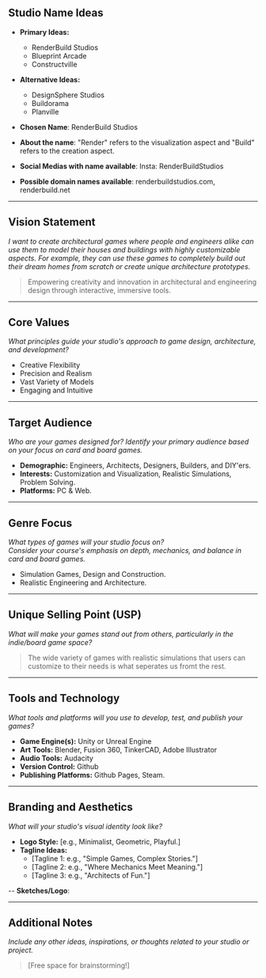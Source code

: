 ## Studio Name Ideas

- **Primary Ideas:**
  - RenderBuild Studios
  - Blueprint Arcade
  - Constructville
- **Alternative Ideas:**
  - DesignSphere Studios
  - Buildorama
  - Planville

- **Chosen Name**: RenderBuild Studios
- **About the name**: "Render" refers to the visualization aspect and "Build" refers to the creation aspect.
- **Social Medias with name available**: Insta: RenderBuildStudios
- **Possible domain names available**: renderbuildstudios.com, renderbuild.net

---

## Vision Statement
*I want to create architectural games where people and engineers alike can use them to model their houses and buildings with highly customizable aspects. For example, they can use these games to completely build out their dream homes from scratch or create unique architecture prototypes.*

> Empowering creativity and innovation in architectural and engineering design through interactive, immersive tools.

---

## Core Values
*What principles guide your studio's approach to game design, architecture, and development?*

- Creative Flexibility
- Precision and Realism
- Vast Variety of Models
- Engaging and Intuitive

---

## Target Audience
*Who are your games designed for? Identify your primary audience based on your focus on card and board games.*

- **Demographic:** Engineers, Architects, Designers, Builders, and DIY'ers.
- **Interests:** Customization and Visualization, Realistic Simulations, Problem Solving.
- **Platforms:** PC & Web.

---

## Genre Focus
*What types of games will your studio focus on?*  
*Consider your course's emphasis on depth, mechanics, and balance in card and board games.*

- Simulation Games, Design and Construction.
- Realistic Engineering and Architecture.

---

## Unique Selling Point (USP)
*What will make your games stand out from others, particularly in the indie/board game space?*

> The wide variety of games with realistic simulations that users can customize to their needs is what seperates us fromt the rest.

---

## Tools and Technology
*What tools and platforms will you use to develop, test, and publish your games?*

- **Game Engine(s):** Unity or Unreal Engine
- **Art Tools:** Blender, Fusion 360, TinkerCAD, Adobe Illustrator
- **Audio Tools:** Audacity
- **Version Control:** Github
- **Publishing Platforms:** Github Pages, Steam.

---

## Branding and Aesthetics
*What will your studio's visual identity look like?*

- **Logo Style:** [e.g., Minimalist, Geometric, Playful.]
- **Tagline Ideas:** 
  - [Tagline 1: e.g., "Simple Games, Complex Stories."]
  - [Tagline 2: e.g., "Where Mechanics Meet Meaning."]
  - [Tagline 3: e.g., "Architects of Fun."]

-- **Sketches/Logo**:

---

## Additional Notes
*Include any other ideas, inspirations, or thoughts related to your studio or project.*

> [Free space for brainstorming!]
